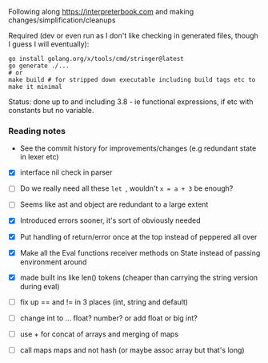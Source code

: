Following along https://interpreterbook.com and making changes/simplification/cleanups

Required (dev or even run as I don't like checking in generated files, though I guess I will eventually):
```
go install golang.org/x/tools/cmd/stringer@latest
go generate ./...
# or
make build # for stripped down executable including build tags etc to make it minimal
```

Status: done up to and including 3.8 - ie functional expressions, if etc with constants but no variable.

### Reading notes

- See the commit history for improvements/changes (e.g redundant state in lexer etc)

- [x] interface nil check in parser

- [ ] Do we really need all these `let `, wouldn't `x = a + 3` be enough?

- [ ] Seems like ast and object are redundant to a large extent

- [x] Introduced errors sooner, it's sort of obviously needed

- [x] Put handling of return/error once at the top instead of peppered all over

- [x] Make all the Eval functions receiver methods on State instead of passing environment around

- [x] made built ins like len() tokens (cheaper than carrying the string version during eval)

- [ ] fix up == and != in 3 places (int, string and default)

- [ ] change int to ... float? number? or add float or big int?

- [ ] use + for concat of arrays and merging of maps

- [ ] call maps maps and not hash (or maybe assoc array but that's long)
